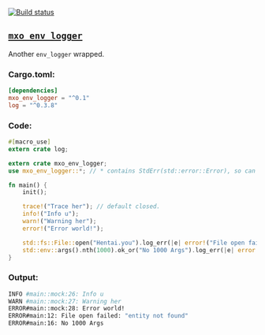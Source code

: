 [![Build status](https://travis-ci.org/biluohc//mxo_env_logger.svg?branch=master)](https://github.com/biluohc/mxo_env_logger)

## [`mxo_env_logger`](https://github.com/biluohc/mxo_env_logger)
Another `env_logger` wrapped.

### Cargo.toml:
```toml
[dependencies]
mxo_env_logger = "^0.1"
log = "^0.3.8"
```

### Code:
```rust
#[macro_use]
extern crate log;

extern crate mxo_env_logger;
use mxo_env_logger::*; // * contains StdErr(std::error::Error), so can use `e.description()` direct.

fn main() {
    init();

    trace!("Trace her"); // default closed.
    info!("Info u");
    warn!("Warning her");
    error!("Error world!");

    std::fs::File::open("Hentai.you").log_err(|e| error!("File open failed: {:?}", e.description()));
    std::env::args().nth(1000).ok_or("No 1000 Args").log_err(|e| error!("{}", e));
}
```

### Output:
```sh
INFO #main::mock:26: Info u
WARN #main::mock:27: Warning her
ERROR#main::mock:28: Error world!
ERROR#main:12: File open failed: "entity not found"
ERROR#main:16: No 1000 Args
```

